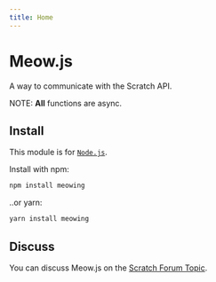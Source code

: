```yaml
---
title: Home
---
```

# Meow.js
A way to communicate with the Scratch API.

NOTE: **All** functions are async.

## Install
This module is for [`Node.js`](https://nodejs.org/).

Install with npm:
```bash
npm install meowing
```
..or yarn:

```bash
yarn install meowing
```

## Discuss
You can discuss Meow.js on the [Scratch Forum Topic](https://scratch.mit.edu/discuss/topic/524807/).

